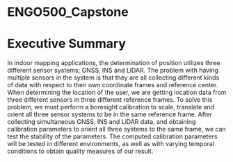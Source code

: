 # ENGO500_Capstone

# Executive Summary

In indoor mapping applications, the determination of position utilizes three different sensor systems; GNSS, INS and LiDAR. 
The problem with having multiple sensors in the system is that they are all collecting different kinds of data with respect to 
their own coordinate frames and reference center. When determining the location of the user, we are getting location data from 
three different sensors in three different reference frames. To solve this problem, we must perform a boresight calibration 
to scale, translate and orient all three sensor systems to be in the same reference frame. After collecting simultaneous 
GNSS, INS and LiDAR data, and obtaining calibration parameters to orient all three systems to the same frame, we can test the 
stability of the parameters. The computed calibration parameters will be tested in different environments, as well as with 
varying temporal conditions to obtain quality measures of our result. 
